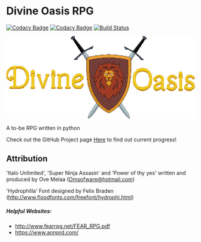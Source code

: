 # Divine Oasis RPG

[![Codacy Badge](https://api.codacy.com/project/badge/Grade/1937ed23a9f24375a2223fd886b133d4)](https://www.codacy.com/app/wneild5/Divine-Oasis-RPG?utm_source=github.com&utm_medium=referral&utm_content=wsngamerz/Divine-Oasis-RPG&utm_campaign=Badge_Grade)
[![Codacy Badge](https://api.codacy.com/project/badge/Coverage/1937ed23a9f24375a2223fd886b133d4)](https://www.codacy.com/app/wneild5/Divine-Oasis-RPG?utm_source=github.com&utm_medium=referral&utm_content=wsngamerz/Divine-Oasis-RPG&utm_campaign=Badge_Coverage)
[![Build Status](https://travis-ci.org/wsngamerz/Divine-Oasis-RPG.svg?branch=master)](https://travis-ci.org/wsngamerz/Divine-Oasis-RPG)

![Divine Oasis Logo](divineoasis/assets/en/user_interface/logo_v1.png)

A to-be RPG written in python

Check out the GitHub Project page [Here](https://github.com/wsngamerz/Divine-Oasis-RPG/projects/1) to find out current progress!


## Attribution

'Italo Unlimited', 'Super Ninja Assasin' and 'Power of thy yes' written and produced by Ove Melaa (Omsofware@hotmail.com)

'Hydrophilla' Font designed by Felix Braden (<http://www.floodfonts.com/freefont/hydrophi.html>)

##### Helpful Websites:

-   <http://www.fearrpg.net/FEAR_RPG.pdf>
-   <https://www.aonprd.com/>
